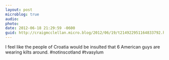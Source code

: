 ```yaml
---
layout: post
microblog: true
audio: 
photo: 
date: 2012-06-18 21:29:59 -0600
guid: http://craigmcclellan.micro.blog/2012/06/19/t214922951164833792.html
---
```

I feel like the people of Croatia would be insulted that 6 American guys are wearing kilts around. #notinscotland #tvasylum
